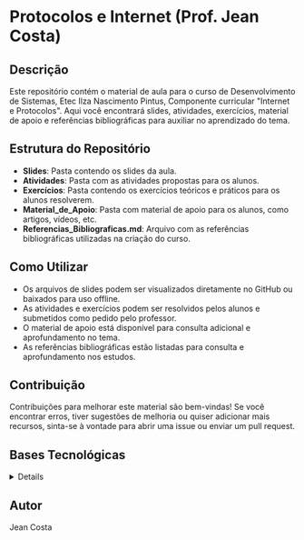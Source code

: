 # Protocolos e Internet (Prof. Jean Costa)

## Descrição
Este repositório contém o material de aula para o curso de Desenvolvimento de Sistemas, Etec Ilza Nascimento Pintus, Componente curricular "Internet e Protocolos". Aqui você encontrará slides, atividades, exercícios, material de apoio e referências bibliográficas para auxiliar no aprendizado do tema.

## Estrutura do Repositório

- **Slides**: Pasta contendo os slides da aula.
- **Atividades**: Pasta com as atividades propostas para os alunos.
- **Exercícios**: Pasta contendo os exercícios teóricos e práticos para os alunos resolverem.
- **Material_de_Apoio**: Pasta com material de apoio para os alunos, como artigos, vídeos, etc.
- **Referencias_Bibliograficas.md**: Arquivo com as referências bibliográficas utilizadas na criação do curso.

## Como Utilizar
- Os arquivos de slides podem ser visualizados diretamente no GitHub ou baixados para uso offline.
- As atividades e exercícios podem ser resolvidos pelos alunos e submetidos como pedido pelo professor.
- O material de apoio está disponível para consulta adicional e aprofundamento no tema.
- As referências bibliográficas estão listadas para consulta e aprofundamento nos estudos.

## Contribuição
Contribuições para melhorar este material são bem-vindas! Se você encontrar erros, tiver sugestões de melhoria ou quiser adicionar mais recursos, sinta-se à vontade para abrir uma issue ou enviar um pull request.

## Bases Tecnológicas
<details>

### Tópicos de redes de computadores
- Meios de transmissão, adaptadores e endereçamento físico;
- Modelo TCP/IP;
- Modelo cliente/servidor.
### Protocolos da Internet
- Internet Protocol (IP);
- Endereçamento lógico, roteamento e NAT;
- TCP/UDP, portas e sockets;
- Proxy e proxy reverso;
- Serviços de nomes (DNS);
- Transferência de arquivos (FTP) e terminal remoto (SSH).
### Laboratório de ferramentas para redes
- Hostname, nbtstat, ipconfig, getmac e ping;
- Net, netstat, netsh e arp;
- Tracert, route, pathping e nslookup;
- Wireshark.
### Aplicações na World Wide Web
- Clientes (user-agent) e servidores HTTP;
- Infraestrutura própria (on-premise) e em nuvem (cloud);
- Evolução do HTTP.
### Protocolo HTTP
- URI, fluxo HTTP, requisição e resposta;
- Métodos;
- Cabeçalho e corpo;
- Códigos de status;
- Stateless e sessões;
- Cookies;
- MIME types;
- Autenticação;
- HTTPS, SSL e TLS;
### Laboratório de HTTP
- Configuração básica de servidor HTTP;
- Ferramentas de navegador para desenvolvedores:
- rede, fontes, aplicação/armazenamento, segurança.
- Clientes HTTP especializados para APIs (Insomnia, Postman entre outros).
</details>

## Autor
Jean Costa

